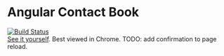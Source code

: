 # Angular Contact Book
[![Build Status](https://travis-ci.org/sudodoki/angular-contact-book.svg?branch=master)](https://travis-ci.org/sudodoki/angular-contact-book)  
[See it yourself](http://sudodoki.github.io/angular-contact-book/app).
Best viewed in Chrome.
TODO: add confirmation to page reload.
